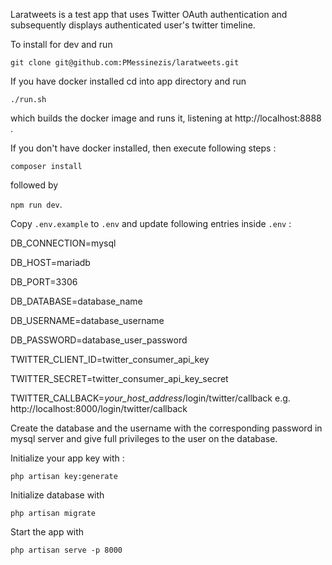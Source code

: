 Laratweets is a test app that uses Twitter OAuth authentication and subsequently displays authenticated user's twitter timeline.

To install for dev and run 

`git clone git@github.com:PMessinezis/laratweets.git` 

If you have docker installed cd into app directory and run

`./run.sh` 

which builds the docker image and runs it, listening at http://localhost:8888 .

If you don't have docker installed, then execute following steps :

`composer install` 

followed by 

`npm run dev`.

Copy `.env.example` to `.env` and update following entries inside `.env` :

DB_CONNECTION=mysql

DB_HOST=mariadb

DB_PORT=3306

DB_DATABASE=database_name   

DB_USERNAME=database_username

DB_PASSWORD=database_user_password

TWITTER_CLIENT_ID=twitter_consumer_api_key

TWITTER_SECRET=twitter_consumer_api_key_secret

TWITTER_CALLBACK=_your_host_address_/login/twitter/callback e.g. http://localhost:8000/login/twitter/callback

Create the database and the username with the corresponding password in mysql server and give full privileges to the user on the database.

Initialize your app key with :

`php artisan key:generate` 

Initialize database with 

`php artisan migrate`

Start the app with 

`php artisan serve -p 8000` 

